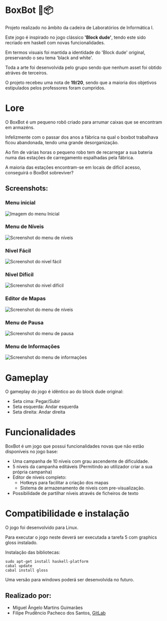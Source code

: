 # BoxBot 🤖📦
Projeto realizado no âmbito da cadeira de Laboratórios de Informática I. 

Este jogo é inspirado no jogo clássico **'Block dude'**, tendo este sido recriado em haskell com novas funcionalidades.

Em termos visuais foi mantida a identidade do 'Block dude' original, preservando o seu tema 'black and white'. 

Toda a arte foi desenvolvida pelo grupo sendo que nenhum asset foi obtido atráves de terceiros.

O projeto recebeu uma nota de **19/20**, sendo que a maioria dos objetivos estipulados pelos professores foram cumpridos.

# Lore
O BoxBot é um pequeno robô criado para arrumar caixas que se encontram em armazéns. 

Infelizmente com o passar dos anos a fábrica na qual o boxbot trabalhava ficou abandonada, tendo uma grande desorganização.

Ao fim de várias horas o pequeno robo tem de recarregar a sua bateria numa das estações de carregamento espalhadas pela fábrica.

A maioria das estações encontram-se em locais de difícil acesso, conseguirá o BoxBot sobreviver?

## Screenshots:
### Menu inicial
![Imagem do menu Inicial](/Screenshots/Menu_Inicial.png)

### Menu de Níveis
![Screenshot do menu de níveis](/Screenshots/Niveis.png)

### Nivel Fácil
![Screenshot do nivel fácil](/Screenshots/Easy.png)

### Nivel Difícil
![Screenshot do nivel difícil](/Screenshots/Hard.png)

### Editor de Mapas
![Screenshot do menu de níveis](/Screenshots/Editor_Mapas.png)

### Menu de Pausa
![Screenshot do menu de pausa](/Screenshots/Pausa.png)

### Menu de Informações
![Screenshot do menu de informações](/Screenshots/Info.png)

# Gameplay
O gameplay do jogo é idêntico ao do block dude original:
- Seta cima: Pegar/Subir
- Seta esquerda: Andar esquerda
- Seta direita: Andar direita

# Funcionalidades
BoxBot é um jogo que possui funcionalidades novas que não estão disponíveis no jogo base:
- Uma campanha de 10 níveis com grau ascendente de dificuldade.
- 5 níveis da campanha editáveis (Permitindo ao utilizador criar a sua própria campanha)
- Editor de níveis completo: 
    - Hotkeys para facilitar a criação dos mapas
    - Sistema de armazenamento de niveis com pre-visualização.
- Possibilidade de partilhar níveis através de ficheiros de texto

# Compatibilidade e instalação
O jogo foi desenvolvido para Linux.

Para executar o jogo neste deverá ser executada a tarefa 5 com graphics gloss instalado.

Instalação das bibliotecas:
```
sudo apt-get install haskell-platform
cabal update
cabal install gloss
```

Uma versão para windows poderá ser desenvolvida no futuro.

## Realizado por:
-  Miguel Ângelo Martins Guimarães
-  Filipe Prudêncio Pacheco dos Santos, [GitLab](https://gitlab.com/a100607)

